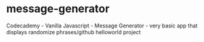 # message-generator
Codecademy - Vanilla Javascript - Message Generator - very basic app that displays randomize phrases/github helloworld project 
